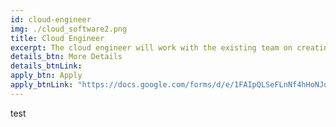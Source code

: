 ```yaml
---
id: cloud-engineer
img: ./cloud_software2.png
title: Cloud Engineer
excerpt: The cloud engineer will work with the existing team on creating new cutting edge software systems through the whole software life cycles...
details_btn: More Details
details_btnLink:
apply_btn: Apply
apply_btnLink: "https://docs.google.com/forms/d/e/1FAIpQLSeFLnNf4hHoNJuTCfKzrcL4f8o938J0yHDjnHuk1b9rSEOqoQ/viewform"
---
```

test